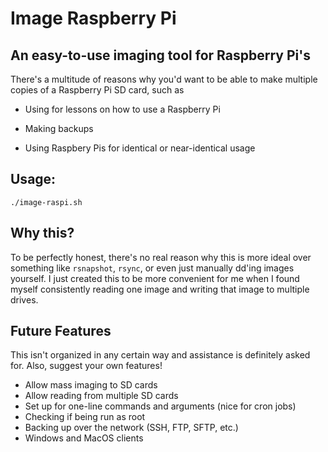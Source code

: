 # Image Raspberry Pi
## An easy-to-use imaging tool for Raspberry Pi's
There's a multitude of reasons why you'd want to be able to make multiple copies of a Raspberry Pi SD card, such as

 - Using for lessons on how to use a Raspberry Pi

 - Making backups

 - Using Raspbery Pis for identical or near-identical usage

## Usage:
`./image-raspi.sh`

## Why this?
To be perfectly honest, there's no real reason why this is more ideal over something like `rsnapshot`, `rsync`, or even just manually dd'ing images yourself. I just created this to be more convenient for me when I found myself consistently reading one image and writing that image to multiple drives.

## Future Features
This isn't organized in any certain way and assistance is definitely asked for. Also, suggest your own features!
 - Allow mass imaging to SD cards
 - Allow reading from multiple SD cards
 - Set up for one-line commands and arguments (nice for cron jobs)
 - Checking if being run as root
 - Backing up over the network (SSH, FTP, SFTP, etc.)
 - Windows and MacOS clients